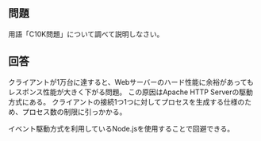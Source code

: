 ## 問題

用語「C10K問題」について調べて説明しなさい。

## 回答

クライアントが1万台に達すると、Webサーバーのハード性能に余裕があってもレスポンス性能が大きく下がる問題。
この原因はApache HTTP Serverの駆動方式にある。
クライアントの接続1つ1つに対してプロセスを生成する仕様のため、プロセス数の制限に引っかかる。

イベント駆動方式を利用しているNode.jsを使用することで回避できる。
